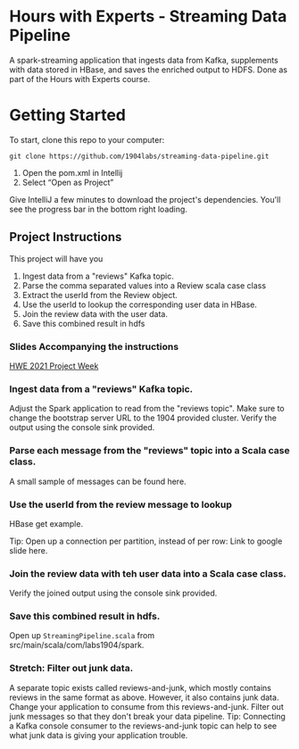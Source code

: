 # Hours with Experts - Streaming Data Pipeline

A spark-streaming application that ingests data from Kafka, supplements with data stored in HBase, and saves the
enriched output to HDFS. Done as part of the Hours with Experts course.

# Getting Started

To start, clone this repo to your computer:

```
git clone https://github.com/1904labs/streaming-data-pipeline.git
```

1. Open the pom.xml in Intellij
2. Select “Open as Project”

Give IntelliJ a few minutes to download the project's dependencies. You'll see the progress bar in the bottom right
loading.

## Project Instructions

This project will have you

1. Ingest data from a "reviews" Kafka topic.
2. Parse the comma separated values into a Review scala case class
3. Extract the userId from the Review object.
4. Use the userId to lookup the corresponding user data in HBase.
5. Join the review data with the user data.
6. Save this combined result in hdfs

### Slides Accompanying the instructions

[HWE 2021 Project Week](https://docs.google.com/presentation/d/1VYreCRMDD3F6a9Xn2pP13mYxUZN8TL4wZHpxSQaysz0/edit?usp=sharing "Week 6 Slides")

### Ingest data from a "reviews" Kafka topic.

Adjust the Spark application to read from the "reviews topic". Make sure to change the bootstrap server URL to the 1904
provided cluster. Verify the output using the console sink provided.

### Parse each message from the "reviews" topic into a Scala case class.

A small sample of messages can be found here.

### Use the userId from the review message to lookup

HBase get example.

Tip:
Open up a connection per partition, instead of per row:
Link to google slide here.

### Join the review data with teh user data into a Scala case class.

Verify the joined output using the console sink provided.

### Save this combined result in hdfs.

Open up `StreamingPipeline.scala` from src/main/scala/com/labs1904/spark.

### Stretch: Filter out junk data.

A separate topic exists called reviews-and-junk, which mostly contains reviews in the same format as above. However, it
also contains junk data. Change your application to consume from this reviews-and-junk. Filter out junk messages so that
they don't break your data pipeline. Tip:
Connecting a Kafka console consumer to the reviews-and-junk topic can help to see what junk data is giving your
application trouble.